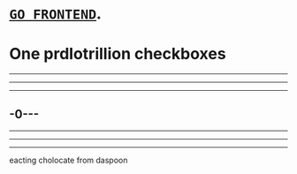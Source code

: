 # [`GO FRONTEND`](https://github.com/eastoid/billionc-frontend).

# One prdlotrillion checkboxes

---
---
---

-0---
---

---
---
----

eacting cholocate from daspoon